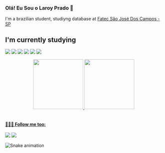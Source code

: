 ### Olá! Eu Sou o Laroy Prado 👋

I'm a brazilian student, studiyng database at [Fatec São José Dos Campos - SP](https://fatecsjc-prd.azurewebsites.net/)

## I'm currently studying 

![](https://img.shields.io/badge/JavaScript-F7DF1E?style=for-the-badge&logo=javascript&logoColor=black)
![](https://img.shields.io/badge/HTML5-E34F26?style=for-the-badge&logo=html5&logoColor=white)
![](https://img.shields.io/badge/CSS3-1572B6?style=for-the-badge&logo=css3&logoColor=white)
![](https://img.shields.io/badge/Python-FFD43B?style=for-the-badge&logo=python&logoColor=darkgreen)
![](https://img.shields.io/badge/Java-ED8B00?style=for-the-badge&logo=openjdk&logoColor=white)
![](https://img.shields.io/badge/MySQL-005C84?style=for-the-badge&logo=mysql&logoColor=white)



<div align="center">
  <a href="https://github.com/laroyprado">
  <img height="160em" src="https://github-readme-stats.vercel.app/api?username=laroyprado&show_icons=true&theme=dracula&include_all_commits=true&count_private=true"/>
  <img height="160em" src="https://github-readme-stats.vercel.app/api/top-langs/?username=laroyprado&layout=compact&langs_count=7&theme=dracula"/>
</div>
<div style="display: inline_block"><br>
  
 
  
</div>
  
  #### 👨🏻‍💻 Follow me too:
  
  <div> 
 
  
  <a href = "mailto:laroyprado@gmail.com"><img src="https://img.shields.io/badge/-Gmail-%23333?style=for-the-badge&logo=gmail&logoColor=white&color=E91E63" target="_blank"></a>
  <a href="https://www.linkedin.com/in/laroyprado/" target="_blank"><img src="https://img.shields.io/badge/-LinkedIn-%230077B5?style=for-the-badge&logo=linkedin&logoColor=white" target="_blank"></a> 
  
   
  ![Snake animation](https://github.com/laroyprado/laroyprado/blob/output/github-contribution-grid-snake.svg)
 
</div>
 
